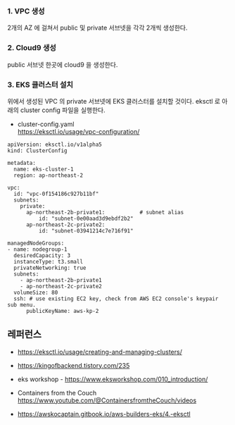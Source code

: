 ### 1. VPC 생성 ###

2개의 AZ 에 걸쳐서 public 및 private 서브넷을 각각 2개씩 생성한다.


### 2. Cloud9 생성 ###

public 서브넷 한곳에 cloud9 을 생성한다.


### 3. EKS 클러스터 설치 ###

위에서 생성된 VPC 의 private 서브넷에 EKS 클러스터를 설치할 것이다.
eksctl 로 아래의 cluster config 파일을 실행한다. 

* cluster-config.yaml   
  https://eksctl.io/usage/vpc-configuration/
```
apiVersion: eksctl.io/v1alpha5
kind: ClusterConfig

metadata:
  name: eks-cluster-1
  region: ap-northeast-2

vpc:
  id: "vpc-0f154186c927b11bf"
  subnets:
    private:
      ap-northeast-2b-private1:           # subnet alias
          id: "subnet-0e00aad3d9ebdf2b2"
      ap-northeast-2c-private2:
          id: "subnet-03941214c7e716f91"

managedNodeGroups:
- name: nodegroup-1
  desiredCapacity: 3
  instanceType: t3.small
  privateNetworking: true
  subnets:
    - ap-northeast-2b-private1
    - ap-northeast-2c-private2
  volumeSize: 80
  ssh: # use existing EC2 key, check from AWS EC2 console's keypair sub menu.
      publicKeyName: aws-kp-2
```





## 레퍼런스 ##

* https://eksctl.io/usage/creating-and-managing-clusters/

* https://kingofbackend.tistory.com/235

* eks workshop - https://www.eksworkshop.com/010_introduction/

* Containers from the Couch  
  https://www.youtube.com/@ContainersfromtheCouch/videos

* https://awskocaptain.gitbook.io/aws-builders-eks/4.-eksctl 

